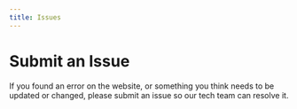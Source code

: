 ```yaml
---
title: Issues
---
```


# Submit an Issue
If you found an error on the website, or something you think needs to be updated or changed, please submit an issue so our tech team can resolve it.

<ClientOnly>
    <github-issue :owner="$page.github.owner" :repo="$page.github.repo" :auth="$page.github.auth"></github-issue>
</ClientOnly>
